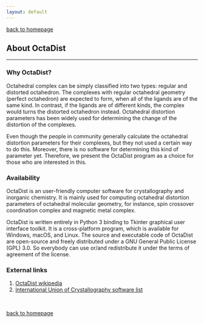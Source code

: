 ```yaml
---
layout: default
---
```

[back to homepage](./)

## About OctaDist
***

### Why OctaDist?

Octahedral complex can be simply classified into two types: regular and distorted octahedron. 
The complexes with regular octahedral geometry (perfect octahedron) are expected to form, when all of the ligands are of the same kind. 
In contrast, if the ligands are of different kinds, the complex would turns the distorted octahedron instead. 
Octahedral distortion parameters has been widely used for determining the change of the distortion of the complexes. 

Even though the people in community generally calculate the octahedral distortion parameters for their complexes, 
but they not used a certain way to do this. Moreover, there is no software for determining this kind of parameter yet. 
Therefore, we present the OctaDist program as a choice for those who are interested in this.

### Availability

OctaDist is an user-friendly computer software for crystallography and inorganic chemistry. 
It is mainly used for computing octahedral distortion parameters of octahedral molecular geometry, for instance, spin crossover coordination complex and magnetic metal complex.

OctaDist is written entirely in Python 3 binding to Tkinter graphical user interface toolkit. 
It is a cross-platform program, which is available for Windows, macOS, and Linux. 
The source and executable code of OctaDist are open-source and freely distributed under a GNU General Public License (GPL) 3.0.
So everybody can use or/and redistribute it under the terms of agreement of the license.

### External links

1. [OctaDist wikipedia][octadist-wiki]
2. [International Union of Crystallography software list][octadist-iucr]

[octadist-wiki]: https://en.wikipedia.org/wiki/Draft:OctaDist
[octadist-iucr]: https://www.iucr.org/resources/other-directories/software/octadist

<br/>

[back to homepage](./)
